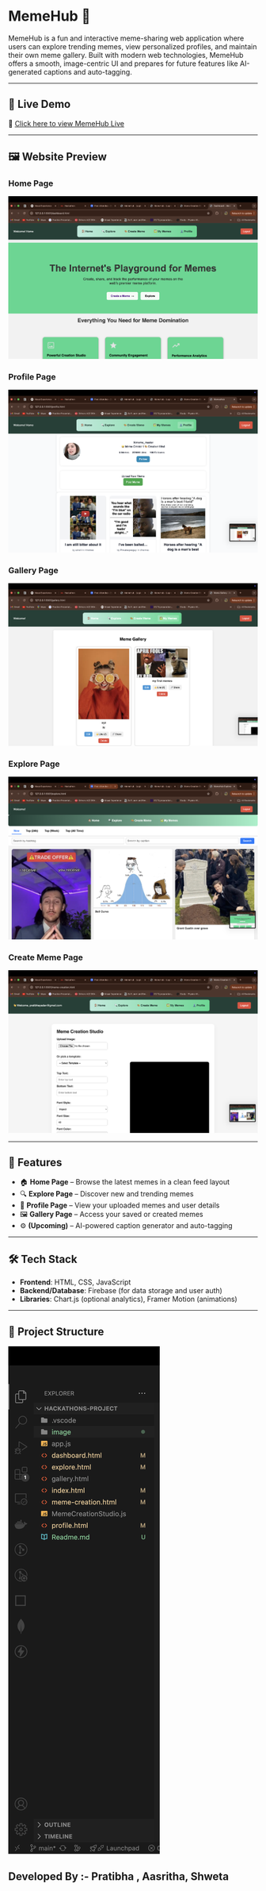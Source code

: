 # MemeHub 🎉

MemeHub is a fun and interactive meme-sharing web application where users can explore trending memes, view personalized profiles, and maintain their own meme gallery. Built with modern web technologies, MemeHub offers a smooth, image-centric UI and prepares for future features like AI-generated captions and auto-tagging.

---


## 🔗 Live Demo

🚀 [Click here to view MemeHub Live](https://hackthon-masai-school.vercel.app/)

---

## 🖼️ Website Preview

### Home Page
![Home](./image/Home.png)

### Profile Page
![Profile](./image/Profile.png)

### Gallery Page
![Gallery](./image/Gallery.png)

### Explore Page
![Explore](./image/explore.png)

### Create Meme Page
![Create](./image/create.png)

---

## 🚀 Features

- 🏠 **Home Page** – Browse the latest memes in a clean feed layout  
- 🔍 **Explore Page** – Discover new and trending memes  
- 👤 **Profile Page** – View your uploaded memes and user details  
- 🖼️ **Gallery Page** – Access your saved or created memes  
- ⚙️ **(Upcoming)** – AI-powered caption generator and auto-tagging  

---

## 🛠️ Tech Stack

- **Frontend**:  HTML, CSS, JavaScript  
- **Backend/Database**: Firebase (for data storage and user auth)  
- **Libraries**: Chart.js (optional analytics), Framer Motion (animations)

---

## 📁 Project Structure
![Preview](./image/structure.png)

## Developed By :- Pratibha , Aasritha, Shweta